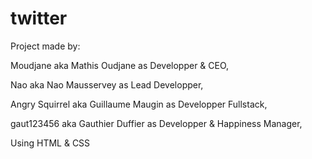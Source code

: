 # <h1> twitter </h1>


Project made by:


Moudjane aka Mathis Oudjane as Developper & CEO,

Nao aka Nao Mausservey as Lead Developper,

Angry Squirrel aka Guillaume Maugin as Developper Fullstack,

gaut123456 aka Gauthier Duffier as Developper & Happiness Manager,


Using HTML & CSS
